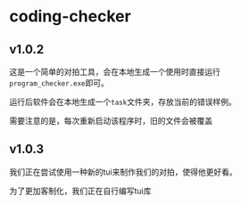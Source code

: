 # coding-checker

## v1.0.2

这是一个简单的对拍工具，会在本地生成一个使用时直接运行`program_checker.exe`即可。

运行后软件会在本地生成一个`task`文件夹，存放当前的错误样例。

需要注意的是，每次重新启动该程序时，旧的文件会被覆盖

## v1.0.3

我们正在尝试使用一种新的tui来制作我们的对拍，使得他更好看。

为了更加客制化，我们正在自行编写tui库
